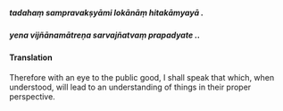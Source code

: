 ##### tadahaṃ sampravakṣyāmi lokānāṃ hitakāmyayā .
##### yena vijñānamātreṇa sarvajñatvaṃ prapadyate ..

#### Translation

Therefore with an eye to the public good, I shall speak that which, when understood, will lead to an understanding of things in their proper perspective.